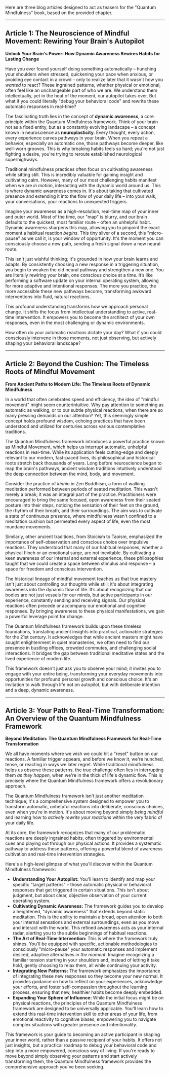 Here are three blog articles designed to act as teasers for the "Quantum Mindfulness" book, based on the provided chapter.

---

## Article 1: The Neuroscience of Mindful Movement: Rewiring Your Brain's Autopilot

 **Unlock Your Brain's Power: How Dynamic Awareness Rewires Habits for Lasting Change**

Have you ever found yourself doing something automatically – hunching your shoulders when stressed, quickening your pace when anxious, or avoiding eye contact in a crowd – only to realize later that it wasn't how you *wanted* to react? These ingrained patterns, whether physical or emotional, often feel like an unchangeable part of who we are. We understand them intellectually, yet in the heat of the moment, our autopilot takes over. But what if you could literally "debug your behavioral code" and rewrite these automatic responses in real-time?

The fascinating truth lies in the concept of **dynamic awareness**, a core principle within the Quantum Mindfulness framework. Think of your brain not as a fixed entity, but as a constantly evolving landscape – a concept known in neuroscience as **neuroplasticity**. Every thought, every action, every experience carves pathways in your brain. When you repeat a behavior, especially an automatic one, those pathways become deeper, like well-worn grooves. This is why breaking habits feels so hard; you're not just fighting a desire, you're trying to reroute established neurological superhighways.

Traditional mindfulness practices often focus on cultivating awareness while sitting still. This is incredibly valuable for gaining insight and cultivating calm. However, many of our most challenging habits manifest when we are *in motion*, interacting with the dynamic world around us. This is where dynamic awareness comes in. It's about taking that cultivated presence and extending it into the flow of your daily life – into your walk, your conversations, your reactions to unexpected triggers.

Imagine your awareness as a high-resolution, real-time map of your inner and outer world. Most of the time, our "map" is blurry, and our brain defaults to the quickest, most familiar route – often an unhelpful habit. Dynamic awareness sharpens this map, allowing you to pinpoint the exact moment a habitual reaction *begins*. This tiny sliver of a second, this "micro-pause" as we call it, is your window of opportunity. It's the moment you can consciously choose a new path, sending a fresh signal down a new neural route.

This isn't just wishful thinking; it's grounded in how your brain learns and adapts. By consistently choosing a new response in a triggering situation, you begin to weaken the old neural pathway and strengthen a new one. You are literally rewiring your brain, one conscious choice at a time. It’s like performing a software update on your internal operating system, allowing for more adaptive and intentional responses. The more you practice, the more accessible these new pathways become, transforming awkward interventions into fluid, natural reactions.

This profound understanding transforms how we approach personal change. It shifts the focus from intellectual understanding to active, real-time intervention. It empowers you to become the architect of your own responses, even in the most challenging or dynamic environments.

How often do your automatic reactions dictate your day? What if you could consciously intervene in those moments, not just observing, but actively shaping your behavioral landscape?

---

## Article 2: Beyond the Cushion: The Timeless Roots of Mindful Movement

 **From Ancient Paths to Modern Life: The Timeless Roots of Dynamic Mindfulness**

In a world that often celebrates speed and efficiency, the idea of "mindful movement" might seem counterintuitive. Why pay attention to something as automatic as walking, or to our subtle physical reactions, when there are so many pressing demands on our attention? Yet, this seemingly simple concept holds profound wisdom, echoing practices that have been understood and utilized for centuries across various contemplative traditions.

The Quantum Mindfulness framework introduces a powerful practice known as Mindful Movement, which helps us interrupt automatic, unhelpful reactions in real-time. While its application feels cutting-edge and deeply relevant to our modern, fast-paced lives, its philosophical and historical roots stretch back thousands of years. Long before neuroscience began to map the brain's pathways, ancient wisdom traditions intuitively understood the deep connection between the mind, body, and movement.

Consider the practice of *kinhin* in Zen Buddhism, a form of walking meditation performed between periods of seated meditation. This wasn't merely a break; it was an integral part of the practice. Practitioners were encouraged to bring the same focused, open awareness from their seated posture into their steps, noticing the sensation of their feet on the ground, the rhythm of their breath, and their surroundings. The aim was to cultivate a state of continuous presence, where mindfulness wasn't confined to a meditation cushion but permeated every aspect of life, even the most mundane movements.

Similarly, other ancient traditions, from Stoicism to Taoism, emphasized the importance of self-observation and conscious choice over impulsive reactions. They understood that many of our habitual responses, whether a physical flinch or an emotional surge, are not inevitable. By cultivating a keen awareness of our internal and external experience, these philosophies taught that we could create a space between stimulus and response – a space for freedom and conscious intervention.

The historical lineage of mindful movement teaches us that true mastery isn't just about controlling our thoughts while still; it's about integrating awareness into the dynamic flow of life. It’s about recognizing that our bodies are not just vessels for our minds, but active participants in our experience, constantly sending and receiving signals. Our physical reactions often precede or accompany our emotional and cognitive responses. By bringing awareness to these physical manifestations, we gain a powerful leverage point for change.

The Quantum Mindfulness framework builds upon these timeless foundations, translating ancient insights into practical, actionable strategies for the 21st century. It acknowledges that while ancient masters might have sought enlightenment in quiet monasteries, we often need to find our presence in bustling offices, crowded commutes, and challenging social interactions. It bridges the gap between traditional meditative states and the lived experience of modern life.

This framework doesn't just ask you to observe your mind; it invites you to engage with your entire being, transforming your everyday movements into opportunities for profound personal growth and conscious choice. It's an invitation to walk through life not on autopilot, but with deliberate intention and a deep, dynamic awareness.

---

## Article 3: Your Path to Real-Time Transformation: An Overview of the Quantum Mindfulness Framework

 **Beyond Meditation: The Quantum Mindfulness Framework for Real-Time Transformation**

We all have moments where we wish we could hit a "reset" button on our reactions. A familiar trigger appears, and before we know it, we're hunched, tense, or reacting in ways we later regret. While traditional mindfulness helps us observe these patterns, the true challenge often lies in interrupting them *as they happen*, when we're in the thick of life's dynamic flow. This is precisely where the Quantum Mindfulness framework offers a revolutionary approach.

The Quantum Mindfulness framework isn't just another meditation technique; it's a comprehensive system designed to empower you to transform automatic, unhelpful reactions into deliberate, conscious choices, even when you're in motion. It's about moving beyond simply *being mindful* and learning how to *actively rewrite your reactions* within the very fabric of your daily life.

At its core, the framework recognizes that many of our problematic reactions are deeply ingrained habits, often triggered by environmental cues and playing out through our physical actions. It provides a systematic pathway to address these patterns, offering a powerful blend of awareness cultivation and real-time intervention strategies.

Here's a high-level glimpse of what you'll discover within the Quantum Mindfulness framework:

*   **Understanding Your Autopilot:** You'll learn to identify and map your specific "target patterns" – those automatic physical or behavioral responses that get triggered in certain situations. This isn't about judgment, but about clear, objective observation of your current operating system.
*   **Cultivating Dynamic Awareness:** The framework guides you to develop a heightened, "dynamic awareness" that extends beyond static meditation. This is the ability to maintain a broad, open attention to both your internal sensations and external surroundings, even as you move and interact with the world. This refined awareness acts as your internal radar, alerting you to the subtle beginnings of habitual reactions.
*   **The Art of Real-Time Intervention:** This is where the framework truly shines. You'll be equipped with specific, actionable methodologies to consciously "micro-pause" your automatic responses and implement desired, adaptive alternatives *in the moment*. Imagine recognizing a familiar tension starting in your shoulders and, instead of letting it take hold, gently choosing to relax them, all while continuing your activity.
*   **Integrating New Patterns:** The framework emphasizes the importance of integrating these new responses so they become your new normal. It provides guidance on how to reflect on your experiences, acknowledge your efforts, and foster self-compassion throughout the learning process, ensuring that new, healthier habits become deeply embedded.
*   **Expanding Your Sphere of Influence:** While the initial focus might be on physical reactions, the principles of the Quantum Mindfulness framework are designed to be universally applicable. You'll learn how to extend this real-time intervention skill to other areas of your life, from emotional reactivity to cognitive biases, empowering you to navigate complex situations with greater presence and intentionality.

This framework is your guide to becoming an active participant in shaping your inner world, rather than a passive recipient of your habits. It offers not just insights, but a practical roadmap to debug your behavioral code and step into a more empowered, conscious way of living. If you're ready to move beyond simply observing your patterns and start actively transforming them, the Quantum Mindfulness framework provides the comprehensive approach you've been seeking.